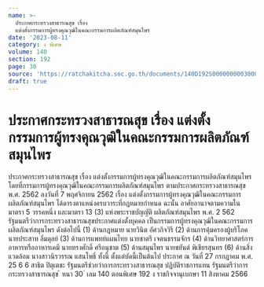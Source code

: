 ```yaml
---
name: >-
  ประกาศกระทรวงสาธารณสุข เรื่อง
  แต่งตั้งกรรมการผู้ทรงคุณวุฒิในคณะกรรมการผลิตภัณฑ์สมุนไพร
date: '2023-08-11'
category: ง พิเศษ
volume: 140
section: 192
page: 30
source: 'https://ratchakitcha.soc.go.th/documents/140D192S0000000003000.pdf'
draft: true
---
```


# ประกาศกระทรวงสาธารณสุข เรื่อง แต่งตั้งกรรมการผู้ทรงคุณวุฒิในคณะกรรมการผลิตภัณฑ์สมุนไพร

ประกาศกระทรวงสาธารณสุข เรื่อง แต่งตั้งกรรมการผู้ทรงคุณวุฒิในคณะกรรมการผลิตภัณฑ์สมุนไพร โดยที่กรรมการผู้ทรงคุณวุฒิในคณะกรรมการผลิตภัณฑ์สมุนไพร ตามประกาศกระทรวงสาธารณสุข พ.ศ. 2562 ลงวันที่ 7 พฤศจิกายน 2562 เรื่อง แต่งตั้งกรรมการผู้ทรงคุณวุฒิในคณะกรรมการ ผลิตภัณฑ์สมุนไพร ได้ดารงตาแหน่งครบวาระที่กฎหมายกำหนด ฉะนั้น อาศัยอานาจตามความในมาตรา 5 วรรคหนึ่ง และมาตรา 13 (3) แห่งพระราชบัญญัติ ผลิตภัณฑ์สมุนไพร พ.ศ. 2 562 รัฐมนตรีว่าการกระทรวงสาธารณสุขประกาศแต่งตั้งบุคคล เป็นกรรมการผู้ทรงคุณวุฒิในคณะกรรมการผลิตภัณฑ์สมุนไพร ดังต่อไปนี้ (1) ด้านกฎหมาย นายวินิต อัศวกิจวิรี (2) ด้านการคุ้มครองผู้บริโภค นายประสาท ลิ่มดุลย์ (3) ด้านการแพทย์แผนไทย นายชาตรี เจตนธรรมจักร (4) ด้านวิทยาศาสตร์การอาหารหรืออาหารเคมี นายทรงศักดิ์ ศรีอนุชาต (5) ด้านสมุนไพร นายชยันต์ พิเชียรสุนทร (6) ด้านสิ่งแวดล้อม นางสาวนิรวรรณ แสนโพธิ์ ทั้งนี้ ตั้งแต่บัดนี้เป็นต้นไป ประกาศ ณ วันที่ 27 กรกฎาคม พ.ศ. 25 6 6 สาธิต ปิตุเตชะ รัฐมนตรีช่วยว่าการกระทรวงสาธารณสุข ปฏิบัติราชการแทน รัฐมนตรีว่าการกระทรวงสาธารณสุข ้ หนา 30 ่ เลม 140 ตอนพิเศษ 192 ง ราชกิจจานุเบกษา 11 สิงหาคม 2566
